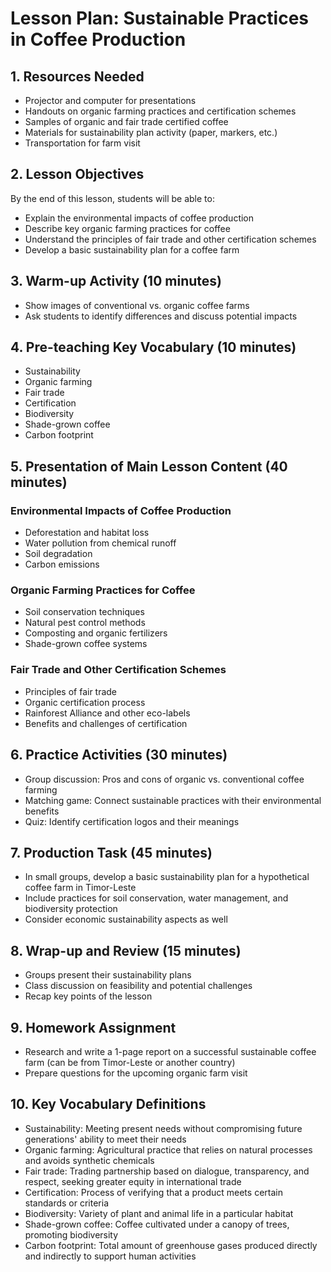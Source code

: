 # Lesson Plan: Sustainable Practices in Coffee Production

## 1. Resources Needed

- Projector and computer for presentations
- Handouts on organic farming practices and certification schemes
- Samples of organic and fair trade certified coffee
- Materials for sustainability plan activity (paper, markers, etc.)
- Transportation for farm visit

## 2. Lesson Objectives

By the end of this lesson, students will be able to:
- Explain the environmental impacts of coffee production
- Describe key organic farming practices for coffee
- Understand the principles of fair trade and other certification schemes
- Develop a basic sustainability plan for a coffee farm

## 3. Warm-up Activity (10 minutes)

- Show images of conventional vs. organic coffee farms
- Ask students to identify differences and discuss potential impacts

## 4. Pre-teaching Key Vocabulary (10 minutes)

- Sustainability
- Organic farming
- Fair trade
- Certification
- Biodiversity
- Shade-grown coffee
- Carbon footprint

## 5. Presentation of Main Lesson Content (40 minutes)

### Environmental Impacts of Coffee Production
- Deforestation and habitat loss
- Water pollution from chemical runoff
- Soil degradation
- Carbon emissions

### Organic Farming Practices for Coffee
- Soil conservation techniques
- Natural pest control methods
- Composting and organic fertilizers
- Shade-grown coffee systems

### Fair Trade and Other Certification Schemes
- Principles of fair trade
- Organic certification process
- Rainforest Alliance and other eco-labels
- Benefits and challenges of certification

## 6. Practice Activities (30 minutes)

- Group discussion: Pros and cons of organic vs. conventional coffee farming
- Matching game: Connect sustainable practices with their environmental benefits
- Quiz: Identify certification logos and their meanings

## 7. Production Task (45 minutes)

- In small groups, develop a basic sustainability plan for a hypothetical coffee farm in Timor-Leste
- Include practices for soil conservation, water management, and biodiversity protection
- Consider economic sustainability aspects as well

## 8. Wrap-up and Review (15 minutes)

- Groups present their sustainability plans
- Class discussion on feasibility and potential challenges
- Recap key points of the lesson

## 9. Homework Assignment

- Research and write a 1-page report on a successful sustainable coffee farm (can be from Timor-Leste or another country)
- Prepare questions for the upcoming organic farm visit

## 10. Key Vocabulary Definitions

- Sustainability: Meeting present needs without compromising future generations' ability to meet their needs
- Organic farming: Agricultural practice that relies on natural processes and avoids synthetic chemicals
- Fair trade: Trading partnership based on dialogue, transparency, and respect, seeking greater equity in international trade
- Certification: Process of verifying that a product meets certain standards or criteria
- Biodiversity: Variety of plant and animal life in a particular habitat
- Shade-grown coffee: Coffee cultivated under a canopy of trees, promoting biodiversity
- Carbon footprint: Total amount of greenhouse gases produced directly and indirectly to support human activities